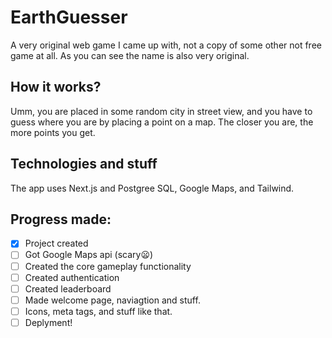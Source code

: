 # EarthGuesser
A very original web game I came up with, not a copy of some other not free game at all. As you can see the name is also very original.

## How it works?
Umm, you are placed in some random city in street view, and you have to guess where you are by placing a point on a map. The closer you are, the more points you get.

## Technologies and stuff
The app uses Next.js and Postgree SQL, Google Maps, and Tailwind.

## Progress made:
- [x] Project created
- [ ] Got Google Maps api (scary😦)
- [ ] Created the core gameplay functionality
- [ ] Created authentication
- [ ] Created leaderboard
- [ ] Made welcome page, naviagtion and stuff.
- [ ] Icons, meta tags, and stuff like that.
- [ ] Deplyment!
